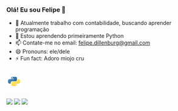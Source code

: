 ### Olá! Eu sou Felipe 👋

- 🔭 Atualmente trabalho com contabilidade, buscando aprender programação
- 🌱 Estou aprendendo primeiramente Python
- 📫 Contate-me no email: felipe.dillenburg@gmail.com
- 😄 Pronouns: ele/dele
- ⚡ Fun fact: Adoro miojo cru

<div style="display: inline_block"><br>
  <img align="center" alt="Rafa-Python" height="30" width="40" src="https://raw.githubusercontent.com/devicons/devicon/master/icons/python/python-original.svg">
</div>

##
 
<div> 
  <a href="https://instagram.com/pipold1" target="_blank"><img src="https://img.shields.io/badge/-Instagram-%23E4405F?style=for-the-badge&logo=instagram&logoColor=white" target="_blank"></a>
  <a href = "felipe.dillenburg@gmail.com"><img src="https://img.shields.io/badge/-Gmail-%23333?style=for-the-badge&logo=gmail&logoColor=white" target="_blank"></a>
  <a href="https://www.linkedin.com/in/felipe-leal-dillenburg-67902a177/" target="_blank"><img src="https://img.shields.io/badge/-LinkedIn-%230077B5?style=for-the-badge&logo=linkedin&logoColor=white" target="_blank"></a> 
  
</div>
